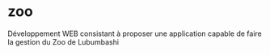 # zoo
Développement WEB consistant à proposer une application capable de faire la gestion du Zoo de Lubumbashi
